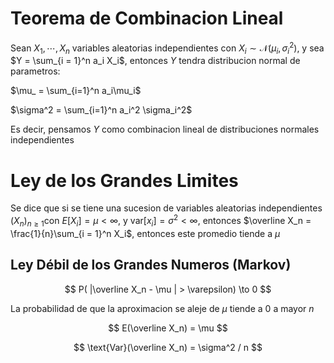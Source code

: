 # Teorema de Combinacion Lineal

Sean $X_1, \cdots, X_n$ variables aleatorias independientes con $X_i \sim \mathcal N(\mu_i, \sigma_i^2)$, y sea $Y = \sum_{i = 1}^n a_i X_i$, entonces $Y$ tendra distribucion normal de parametros:

$\mu_ = \sum_{i=1}^n a_i\mu_i$

$\sigma^2 = \sum_{i=1}^n a_i^2 \sigma_i^2$

Es decir, pensamos $Y$ como combinacion lineal de distribuciones normales independientes

# Ley de los Grandes Limites

Se dice que si se tiene una sucesion de variables aleatorias independientes $(X_n)_{n \geq 1}$con $E[X_i] = \mu < \infty$, y $\text{var}[x_i] = \sigma^2 < \infty$, entonces $\overline X_n = \frac{1}{n}\sum_{i = 1}^n X_i$, entonces este promedio tiende a $\mu$

## Ley Débil de los Grandes Numeros (Markov)

$$
P( |\overline X_n - \mu | > \varepsilon) \to 0
$$

La probabilidad de que la aproximacion se aleje de $\mu$ tiende a $0$ a mayor $n$

$$
E(\overline X_n) = \mu
$$

$$
\text{Var}(\overline X_n) = \sigma^2 / n
$$